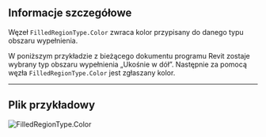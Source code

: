 ## Informacje szczegółowe
Węzeł `FilledRegionType.Color` zwraca kolor przypisany do danego typu obszaru wypełnienia.

W poniższym przykładzie z bieżącego dokumentu programu Revit zostaje wybrany typ obszaru wypełnienia „Ukośnie w dół”. Następnie za pomocą węzła `FilledRegionType.Color` jest zgłaszany kolor.

___
## Plik przykładowy

![FilledRegionType.Color](./Revit.Elements.FilledRegionType.Color_img.jpg)
